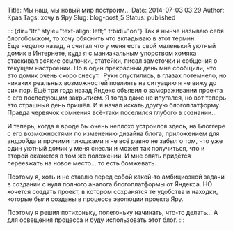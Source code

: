 Title: Мы наш, мы новый мир построим...
Date: 2014-07-03 03:29
Author: Краз
Tags: хочу в Яру
Slug: blog-post_5
Status: published

::: {dir="ltr" style="text-align: left;" trbidi="on"}
Так я нынче называю себя блогобомжом, то хочу обяснить что вкладываю в этот термин.  
Еще неделю назад, я считал что у меня есть свой маленький уютный домик в Интернете, куда я с маниакальным упорством хомяка стаскивал всякие ссылочки, статейки, писал заметочки и собщения о текущем настроении. Но в один прекрасный день мне сообщили, что это домик очень скоро снесут.  Руки опустились, в глазах потемнело, но никаких реальных возможностей повлиять на ситуацию я не вижу до сих пор. Ещё три года назад Яндекс объявил о замораживании проекта с его последующим закрытием. Я тогда даже не ипугался, но вот теперь это страшный день пришёл. И я начал искать другую блогоплатформу. Правда червячок сомнения всё-таки поселился глубого в сознании...  
  
И теперь, когда я вроде бы очень неплохо устроился здесь, на Блоггере с его возможностями по изменению дизайна блога, приложением для андройда и прочими плюшками я не всё равно не забыл о том, что уже один уютный домик у меня снесли и может так получиться, что и второй окажется в том же положении. И мне опять придётся переезжать на новое место... то есть бомжевать.  
  
Поэтому я, хоть и не ставлю перед собой какой-то амбициозной задачи в создании с нуля полного аналога блогоплатформы от Яндекса. НО хочется создать проект, в котором сохранятся те удобства и находки, которые были созданы в процессе эволюции проекта Яру.  
  
Поэтому я решил потихоньку, полегоньку начинать, что-то делать... А для освещения процесса и буду использовать этот блог.
:::
